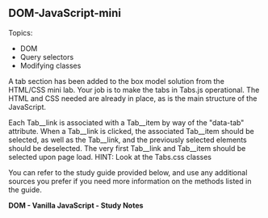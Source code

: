 **DOM-JavaScript-mini**
----------------------------------

Topics:  
* DOM
* Query selectors
* Modifying classes

A tab section has been added to the box model solution from the HTML/CSS mini lab. Your job is to make the tabs in Tabs.js operational. The HTML and CSS needed are already in place, as is the main structure of the JavaScript.

Each Tab__link is associated with a Tab__item by way of the "data-tab" attribute. When a Tab__link is clicked, the associated Tab__item should be selected, as well as the Tab__link, and the previously selected elements should be deselected. The very first Tab__link and Tab__item should be selected upon page load.
HINT: Look at the Tabs.css classes

You can refer to the study guide provided below, and use any additional sources you prefer if you need more information on the methods listed in the guide.

<a src="https://docs.google.com/document/d/1cmhthvKtbCzV2-Dr4g4akeImlzog2NhIR5J0vtUhJpE/edit?usp=sharing"><strong>DOM - Vanilla JavaScript - Study Notes</strong></a>
